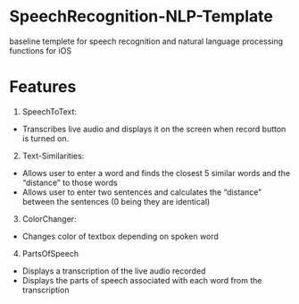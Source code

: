 # SpeechRecognition-NLP-Template
baseline templete for speech recognition and natural language processing functions for iOS

# Features
1. SpeechToText:
- Transcribes live audio and displays it on the screen when record button is turned on.

2. Text-Similarities: 
  - Allows user to enter a word and finds the closest 5 similar words and the “distance” to those words
  - Allows user to enter two sentences and calculates the “distance” between the sentences (0 being they are identical)
3. ColorChanger:
- Changes color of textbox depending on spoken word
4. PartsOfSpeech
- Displays a transcription of the live audio recorded
- Displays the parts of speech associated with each word from the transcription
